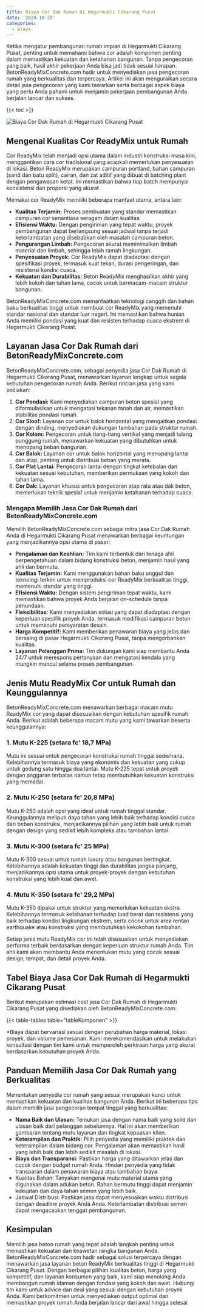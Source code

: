 ```yaml
---
title: Biaya Cor Dak Rumah di Hegarmukti Cikarang Pusat
date: '2024-10-28'
categories:
  - biaya
---
```


Ketika mengatur pembangunan rumah impian di Hegarmukti Cikarang Pusat, penting untuk memahami bahwa cor adalah komponen penting dalam memastikan kekuatan dan ketahanan bangunan. Tanpa pengecoran yang baik, hasil akhir pekerjaan Anda bisa jadi tidak sesuai harapan. BetonReadyMixConcrete.com hadir untuk menyediakan jasa pengecoran rumah yang berkualitas dan terpercaya. Artikel ini akan menguraikan secara detail jasa pengecoran yang kami tawarkan serta berbagai aspek biaya yang perlu Anda pahami untuk menjamin pekerjaan pembangunan Anda berjalan lancar dan sukses.

{{< toc >}}

![Biaya Cor Dak Rumah di Hegarmukti Cikarang Pusat](https://betoncor8.github.io/cor/harga-beton-readymix-concrete%20(5).png)

## Mengenal Kualitas Cor ReadyMix untuk Rumah

Cor ReadyMix telah menjadi opsi utama dalam industri konstruksi masa kini, menggantikan cara cor tradisional yang acapkali memerlukan penyesuaian di lokasi. Beton ReadyMix merupakan campuran portland, bahan campuran (sand dan batu split), cairan, dan zat aditif yang dibuat di batching plant dengan pengawasan ketat. Ini memastikan bahwa tiap batch mempunyai konsistensi dan proporsi yang akurat.

Memakai cor ReadyMix memiliki beberapa manfaat utama, antara lain:

- **Kualitas Terjamin:** Proses pembuatan yang standar memastikan campuran cor senantiasa seragam dalam kualitas.
- **Efisiensi Waktu:** Dengan pengiriman yang tepat waktu, proyek pembangunan dapat berlangsung sesuai jadwal tanpa terjadi keterlambatan yang disebabkan oleh masalah campuran beton.
- **Pengurangan Limbah:** Pengecoran akurat meminimalkan limbah material dan limbah, sehingga lebih ramah lingkungan.
- **Penyesuaian Proyek:** Cor ReadyMix dapat diadaptasi dengan spesifikasi proyek, termasuk kuat tekan, durasi pengeringan, dan resistensi kondisi cuaca.
- **Kekuatan dan Durabilitas:** Beton ReadyMix menghasilkan akhir yang lebih kokoh dan tahan lama, cocok untuk bermacam-macam struktur bangunan.

BetonReadyMixConcrete.com memanfaatkan teknologi canggih dan bahan baku berkualitas tinggi untuk membuat cor ReadyMix yang memenuhi standar nasional dan standar luar negeri. Ini memastikan bahwa hunian Anda memiliki pondasi yang kuat dan resisten terhadap cuaca ekstrem di Hegarmukti Cikarang Pusat.

## Layanan Jasa Cor Dak Rumah dari BetonReadyMixConcrete.com

BetonReadyMixConcrete.com, sebagai penyedia jasa Cor Dak Rumah di Hegarmukti Cikarang Pusat, menawarkan layanan lengkap untuk segala kebutuhan pengecoran rumah Anda. Berikut rincian jasa yang kami sediakan:

1. **Cor Pondasi:** Kami menyediakan campuran beton spesial yang diformulasikan untuk mengatasi tekanan tanah dan air, memastikan stabilitas pondasi rumah.
2. **Cor Sloof:** Layanan cor untuk balok horizontal yang mengaitkan pondasi dengan dinding, menyediakan dukungan tambahan pada struktur rumah.
3. **Cor Kolom:** Pengecoran untuk tiang-tiang vertikal yang menjadi tulang punggung rumah, menawarkan kekuatan yang dibutuhkan untuk menopang beban bangunan.
4. **Cor Balok:** Layanan cor untuk balok horizontal yang menopang lantai dan atap, penting untuk distribusi beban yang merata.
5. **Cor Plat Lantai:** Pengecoran lantai dengan tingkat ketebalan dan kekuatan sesuai kebutuhan, memberikan permukaan yang kokoh dan tahan lama.
6. **Cor Dak:** Layanan khusus untuk pengecoran atap rata atau dak beton, memerlukan teknik spesial untuk menjamin ketahanan terhadap cuaca.

### Mengapa Memilih Jasa Cor Dak Rumah dari BetonReadyMixConcrete.com

Memilih BetonReadyMixConcrete.com sebagai mitra jasa Cor Dak Rumah Anda di Hegarmukti Cikarang Pusat menawarkan berbagai keuntungan yang menjadikannya opsi utama di pasar:

- **Pengalaman dan Keahlian:** Tim kami terbentuk dari tenaga ahli berpengetahuan dalam bidang konstruksi beton, menjamin hasil yang ahli dan bermutu.
- **Kualitas Terjamin:** Kami menggunakan bahan baku unggul dan teknologi terkini untuk memproduksi cor ReadyMix berkualitas tinggi, memenuhi standar yang tinggi.
- **Efisiensi Waktu:** Dengan sistem pengiriman tepat waktu, kami memastikan bahwa proyek Anda berjalan on-schedule tanpa penundaan.
- **Fleksibilitas:** Kami menyediakan solusi yang dapat diadaptasi dengan keperluan spesifik proyek Anda, termasuk modifikasi campuran beton untuk memenuhi persyaratan desain.
- **Harga Kompetitif:** Kami memberikan penawaran biaya yang jelas dan bersaing di pasar Hegarmukti Cikarang Pusat, tanpa mengorbankan kualitas.
- **Layanan Pelanggan Prima:** Tim dukungan kami siap membantu Anda 24/7 untuk merespons pertanyaan dan mengatasi kendala yang mungkin muncul selama proses pembangunan.

## Jenis Mutu ReadyMix Cor untuk Rumah dan Keunggulannya

BetonReadyMixConcrete.com menawarkan berbagai macam mutu ReadyMix cor yang dapat disesuaikan dengan kebutuhan spesifik rumah Anda. Berikut adalah beberapa macam mutu yang kami tawarkan beserta keunggulannya:

### 1\. Mutu K-225 (setara fc' 18,7 MPa)

Mutu ini sesuai untuk pengecoran konstruksi rumah tinggal sederhana. Kelebihannya termasuk biaya yang ekonomis dan kekuatan yang cukup untuk gedung satu hingga dua lantai. Mutu K-225 tepat untuk proyek dengan anggaran terbatas namun tetap membutuhkan kekuatan konstruksi yang memadai.

### 2\. Mutu K-250 (setara fc' 20,8 MPa)

Mutu K-250 adalah opsi yang ideal untuk rumah tinggal standar. Keunggulannya meliputi daya tahan yang lebih baik terhadap kondisi cuaca dan beban konstruksi, menjadikannya pilihan yang lebih baik untuk rumah dengan design yang sedikit lebih kompleks atau tambahan lantai.

### 3\. Mutu K-300 (setara fc' 25 MPa)

Mutu K-300 sesuai untuk rumah luxury atau bangunan bertingkat. Kelebihannya adalah kekuatan tinggi dan durabilitas jangka panjang, menjadikannya opsi utama untuk proyek-proyek dengan kebutuhan konstruksi yang lebih kuat dan awet.

### 4\. Mutu K-350 (setara fc' 29,2 MPa)

Mutu K-350 dipakai untuk struktur yang memerlukan kekuatan ekstra. Kelebihannya termasuk ketahanan terhadap load berat dan resistensi yang baik terhadap kondisi lingkungan ekstrem, serta cocok untuk area rentan earthquake atau konstruksi yang membutuhkan kekokohan tambahan.

Setiap jenis mutu ReadyMix cor ini telah disesuaikan untuk menyediakan performa terbaik berdasarkan dengan keperluan struktur rumah Anda. Tim ahli kami akan membantu Anda menentukan mutu yang cocok sesuai design, tempat, dan detail proyek Anda.

## Tabel Biaya Jasa Cor Dak Rumah di Hegarmukti Cikarang Pusat

Berikut merupakan estimasi cost jasa Cor Dak Rumah di Hegarmukti Cikarang Pusat yang disediakan oleh BetonReadyMixConcrete.com:

{{< table-tables table="tableKomponen" >}}

\*Biaya dapat bervariasi sesuai dengan perubahan harga material, lokasi proyek, dan volume pemesanan. Kami merekomendasikan untuk melakukan konsultasi dengan tim kami untuk memperoleh perkiraan harga yang akurat berdasarkan kebutuhan proyek Anda.

## Panduan Memilih Jasa Cor Dak Rumah yang Berkualitas

Menentukan penyedia cor rumah yang sesuai merupakan kunci untuk memastikan kekuatan dan kualitas bangunan Anda. Berikut ini beberapa tips dalam memilih jasa pengecoran tempat tinggal yang berkualitas:

- **Nama Baik dan Ulasan:** Temukan jasa dengan nama baik yang solid dan ulasan baik dari pelanggan sebelumnya. Hal ini akan memberikan gambaran tentang mutu layanan dan tingkat kepuasan klien.
- **Keterampilan dan Praktik:** Pilih penyedia yang memiliki praktek dan keterampilan dalam bidang cor. Pengalaman akan memastikan hasil yang lebih baik dan lebih sedikit masalah di lokasi.
- **Biaya dan Transparansi:** Pastikan harga yang ditawarkan jelas dan cocok dengan budget rumah Anda. Hindari penyedia yang tidak transparan dalam penawaran biaya atau tambahan biaya.
- Kualitas Bahan: Tanyakan mengenai mutu material utama yang digunakan dalam adukan beton. Bahan bermutu tinggi dapat menjamin kekuatan dan daya tahan semen yang lebih baik.
- Jadwal Distribusi: Pastikan jasa dapat menyesuaikan waktu distribusi dengan deadline proyek Anda Anda. Keterlambatan distribusi semen dapat mengacaukan tenggat pembangunan.

## Kesimpulan

Memilih jasa beton rumah yang tepat adalah langkah penting untuk memastikan kekuatan dan keawetan rangka bangunan Anda. BetonReadyMixConcrete.com hadir sebagai solusi terpercaya dengan menawarkan jasa layanan beton ReadyMix berkualitas tinggi di Hegarmukti Cikarang Pusat. Dengan berbagai pilihan kualitas beton, harga yang kompetitif, dan layanan konsumen yang baik, kami siap menolong Anda membangun rumah idaman dengan fondasi yang kokoh dan awet. Hubungi tim kami untuk advice dan deal yang sesuai dengan kebutuhan proyek Anda. Kami berkomitmen untuk menyediakan output optimal dan memastikan proyek rumah Anda berjalan lancar dari awal hingga selesai.

